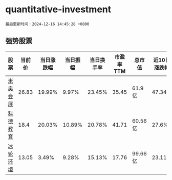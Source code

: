 # quantitative-investment

`最后更新时间：2024-12-16 14:45:28 +0800`

## 强势股票

|股票|当前价|当日涨跌幅|当日振幅|当日换手率|市盈率TTM|总市值|近10日涨跌幅|
|----|----|----|----|----|----|----|----|
|[米奥会展](https://xueqiu.com/S/SZ300795)|26.83|19.99%|9.97%|23.45%|35.45|61.9亿|47.34%|
|[科德教育](https://xueqiu.com/S/SZ300192)|18.4|20.03%|10.89%|20.78%|41.71|60.56亿|27.6%|
|[冰轮环境](https://xueqiu.com/S/SZ000811)|13.05|3.49%|9.28%|15.13%|17.76|99.66亿|23.11%|
